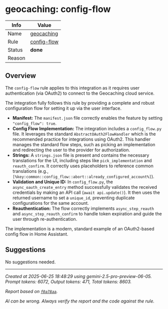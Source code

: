 # geocaching: config-flow

| Info   | Value                                                                    |
|--------|--------------------------------------------------------------------------|
| Name   | [geocaching](https://www.home-assistant.io/integrations/geocaching/) |
| Rule   | [config-flow](https://developers.home-assistant.io/docs/core/integration-quality-scale/rules/config-flow)                                                     |
| Status | **done**                                                                 |
| Reason |                                                                          |

## Overview

The `config-flow` rule applies to this integration as it requires user authentication (via OAuth2) to connect to the Geocaching cloud service.

The integration fully follows this rule by providing a complete and robust configuration flow for setting it up via the user interface.

- **Manifest:** The `manifest.json` file correctly enables the feature by setting `"config_flow": true`.
- **Config Flow Implementation:** The integration includes a `config_flow.py` file. It leverages the standard `AbstractOAuth2FlowHandler` which is the recommended practice for integrations using OAuth2. This handler manages the standard flow steps, such as picking an implementation and redirecting the user to the provider for authorization.
- **Strings:** A `strings.json` file is present and contains the necessary translations for the UI, including steps like `pick_implementation` and `reauth_confirm`. It correctly uses placeholders to reference common translations (e.g., `[%key:common::config_flow::abort::already_configured_account%]`).
- **Validation and Unique ID:** In `config_flow.py`, the `async_oauth_create_entry` method successfully validates the received credentials by making an API call (`await api.update()`). It then uses the returned username to set a `unique_id`, preventing duplicate configurations for the same account.
- **Reauthentication:** The flow correctly implements `async_step_reauth` and `async_step_reauth_confirm` to handle token expiration and guide the user through re-authentication.

The implementation is a modern, standard example of an OAuth2-based config flow in Home Assistant.

## Suggestions

No suggestions needed.

---

_Created at 2025-06-25 18:48:29 using gemini-2.5-pro-preview-06-05. Prompt tokens: 6072, Output tokens: 471, Total tokens: 8603._

_Report based on [`f0a78aa`](https://github.com/home-assistant/core/tree/f0a78aadbe1ed91862f40c87da69b37962c1f0d7)._

_AI can be wrong. Always verify the report and the code against the rule._
